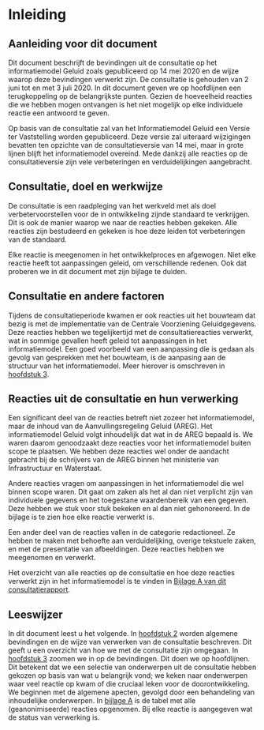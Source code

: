# Inleiding

## Aanleiding voor dit document
Dit document beschrijft de bevindingen uit de consultatie op het informatiemodel Geluid zoals gepubliceerd op 14 mei 2020 en de wijze waarop deze bevindingen verwerkt zijn. De consultatie is gehouden van 2 juni tot en met 3 juli 2020. In dit document geven we op hoofdlijnen een terugkoppeling op de belangrijkste punten. Gezien de hoeveelheid reacties die we hebben mogen ontvangen is het niet mogelijk op elke individuele reactie een antwoord te geven.

Op basis van de consultatie zal van het Informatiemodel Geluid een Versie ter Vaststelling worden gepubliceerd. Deze versie zal uiteraard wijzigingen bevatten ten opzichte van de consultatieversie van 14 mei, maar in grote lijnen blijft het informatiemodel overeind. Mede dankzij alle reacties op de consultatieversie zijn vele verbeteringen en verduidelijkingen aangebracht. 

## Consultatie, doel en werkwijze
De consultatie is een raadpleging van het werkveld met als doel verbetervoorstellen voor de in ontwikkeling zijnde standaard te verkrijgen. Dit is ook de manier waarop we naar de reacties hebben gekeken. Alle reacties zijn bestudeerd en gekeken is hoe deze leiden tot verbeteringen van de standaard. 

Elke reactie is meegenomen in het ontwikkelproces en afgewogen. Niet elke reactie heeft tot aanpassingen geleid, om verschillende redenen. Ook dat proberen we in dit document met zijn bijlage te duiden. 

## Consultatie en andere factoren
Tijdens de consultatieperiode kwamen er ook reacties uit het bouwteam dat bezig is met de implementatie van de Centrale Voorziening Geluidgegevens. Deze reacties hebben we tegelijkertijd met de consultatiereacties verwerkt, wat in sommige gevallen heeft geleid tot aanpassingen in het informatiemodel. Een goed voorbeeld van een aanpassing die is gedaan als gevolg van gesprekken met het bouwteam, is de aanpasing aan de structuur van het informatiemodel. Meer hierover is omschreven in [hoofdstuk 3](#aanpassing-domein-structuur-imgeluid).

## Reacties uit de consultatie en hun verwerking
Een significant deel van de reacties betreft niet zozeer het informatiemodel, maar de inhoud van de Aanvullingsregeling Geluid (AREG). Het informatiemodel Geluid volgt inhoudelijk dat wat in de AREG bepaald is. We waren daarom genoodzaakt deze reacties voor het informatiemodel buiten scope te plaatsen. We hebben deze reacties wel onder de aandacht gebracht bij de schrijvers van de AREG binnen het ministerie van Infrastructuur en Waterstaat.

Andere reacties vragen om aanpassingen in het informatiemodel die wel binnen scope waren. Dit gaat om zaken als het al dan niet verplicht zijn van individuele gegevens en het toegestane waardenbereik van een gegeven. Deze hebben we stuk voor stuk bekeken en al dan niet gehonoreerd. In de bijlage is te zien hoe elke reactie verwerkt is.

Een ander deel van de reacties vallen in de categorie redactioneel. Ze hebben te maken met behoefte aan verduidelijking, overige tekstuele zaken, en met de presentatie van afbeeldingen. Deze reacties hebben we meegenomen en verwerkt. 

Het overzicht van alle reacties op de consultatie en hoe deze reacties verwerkt zijn in het informatiemodel is te vinden in [Bijlage A van dit consultatierapport](#bijlage).


## Leeswijzer
In dit document leest u het volgende. In [hoofdstuk 2](#verbetering) worden algemene bevindingen en de wijze van verwerken van de consultatie beschreven. Dit geeft u een overzicht van hoe we met de consultatie zijn omgegaan. In [hoofdstuk 3](#terugkoppeling) zoomen we in op de bevindingen. Dit doen we op hoofdlijnen. Dit betekent dat we een selectie van onderwerpen uit de consultatie hebben gekozen op basis van wat u belangrijk vond; we keken naar onderwerpen waar veel reactie op kwam of die cruciaal leken voor de doorontwikkeling. We beginnen met de algemene apecten, gevolgd door een behandeling van inhoudelijke onderwerpen. In [bijlage A](#bijlage) is de tabel met alle (geanonimiseerde) reacties opgenomen. Bij elke reactie is aangegeven wat de status van verwerking is.

